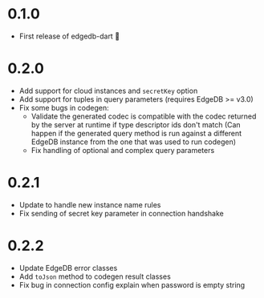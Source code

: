 # 0.1.0

- First release of edgedb-dart 🎉

# 0.2.0

- Add support for cloud instances and `secretKey` option
- Add support for tuples in query parameters (requires EdgeDB >= v3.0)
- Fix some bugs in codegen:
  - Validate the generated codec is compatible with the codec returned by
    the server at runtime if type descriptor ids don't match (Can happen if
    the generated query method is run against a different EdgeDB instance from
    the one that was used to run codegen)
  - Fix handling of optional and complex query parameters

# 0.2.1

- Update to handle new instance name rules
- Fix sending of secret key parameter in connection handshake

# 0.2.2

- Update EdgeDB error classes
- Add `toJson` method to codegen result classes
- Fix bug in connection config explain when password is empty string
